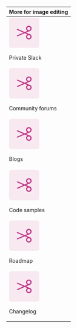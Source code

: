 | More for image editing                                                           |
| -------------------------------------------------------------------------------- |
| <div>![Resize image](../images/S_AniTrimVideo.png)<p>Private Slack</p></div>     |
| <div>![Trim video](../images/S_AniTrimVideo.png)<p>Community forums</p></div>    |
| <div>![Convert to MP4](../images/S_AniTrimVideo.png)<p>Blogs</p></div>           |
| <div>![Remove background](../images/S_AniTrimVideo.png)<p>Code samples</p></div> |
| <div>![Resize video](../images/S_AniTrimVideo.png)<p>Roadmap</p></div>           |
| <div>![Convert to MP4](../images/S_AniTrimVideo.png)<p>Changelog</p></div>       |